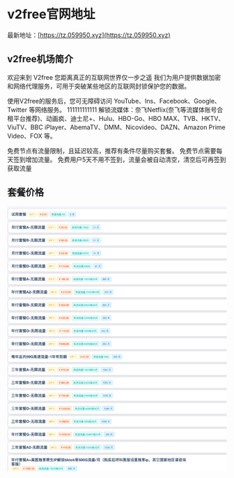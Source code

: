 # v2free官网地址

最新地址：[https://tz.059950.xyz](https://tz.059950.xyz)

## v2free机场简介

欢迎来到 V2free 您距离真正的互联网世界仅一步之遥 我们为用户提供数据加密和网络代理服务，可用于突破某些地区的互联网封锁保护您的数据。

使用V2free的服务后，您可无障碍访问 YouTube、Ins、Facebook、Google、Twitter 等网络服务。
111111111111
解锁流媒体：奈飞Netflix(奈飞等流媒体账号合租平台推荐)、动画疯、迪士尼+、Hulu、HBO-Go、HBO MAX、TVB、HKTV、ViuTV、BBC iPlayer、AbemaTV、DMM、Nicovideo、DAZN、Amazon Prime Video、FOX 等。

免费节点有流量限制，且延迟较高，推荐有条件尽量购买套餐。
免费节点需要每天签到增加流量。
免费用户5天不用不签到，流量会被自动清空，清空后可再签到获取流量

## 套餐价格

![image](https://raw.githubusercontent.com/winston779/v2free/main/w1.v2free.jpg)

